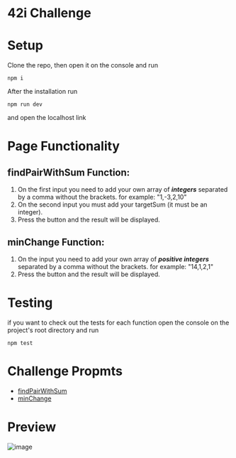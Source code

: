 # 42i Challenge

# Setup

Clone the repo, then open it on the console and run
```
npm i
```
After the installation run 
```
npm run dev
```
and open the localhost link

# Page Functionality

## findPairWithSum Function:
1. On the first input you need to add your own array of ***integers*** separated by a comma without the brackets. for example: "1,-3,2,10"
1. On the second input you must add your targetSum (it must be an integer).
1. Press the button and the result will be displayed.

## minChange Function:
1. On the input you need to add your own array of ***positive integers*** separated by a comma without the brackets. for example: "14,1,2,1"
1. Press the button and the result will be displayed.

# Testing
if you want to check out the tests for each function open the console on the project's root directory and run 
```
npm test
```
# Challenge Propmts
- [findPairWithSum](https://42i.notion.site/Two-Number-Sum-83fced39cc3b4bb698c365fffa7b9444)
- [minChange](https://42i.notion.site/Non-Constructible-Change-e423c9af05c64621a40bf9dcefee3930)

# Preview
![image](https://github.com/Rayvony/42i-challenge/assets/91701599/6eae1e71-8648-4f76-96e2-2fd0654c28bb)


